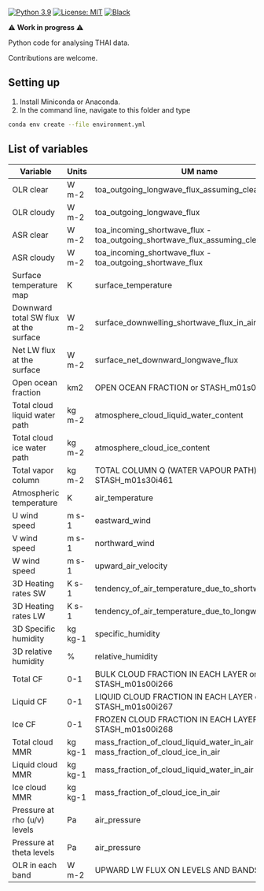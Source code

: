 [![Python 3.9](https://img.shields.io/badge/python-3.9-blue.svg?logo=python&logoColor=white)](https://www.python.org/downloads/)
[![License: MIT](https://img.shields.io/badge/License-MIT-black.svg)](LICENSE)
[![Black](https://img.shields.io/badge/code%20style-black-000000.svg)](https://github.com/psf/black)

:warning: **Work in progress** :warning:

Python code for analysing THAI data.

Contributions are welcome.

## Setting up
1. Install Miniconda or Anaconda.
2. In the command line, navigate to this folder and type
```bash
conda env create --file environment.yml
```

## List of variables

| Variable | Units | UM name |
|----------|-------|------------------|
| OLR clear| W m-2 | toa_outgoing_longwave_flux_assuming_clear_sky |
| OLR cloudy| W m-2 | toa_outgoing_longwave_flux |
| ASR clear| W m-2 | toa_incoming_shortwave_flux - toa_outgoing_shortwave_flux_assuming_clear_sky |
| ASR cloudy| W m-2 | toa_incoming_shortwave_flux - toa_outgoing_shortwave_flux |
| Surface temperature map | K | surface_temperature |
| Downward total SW flux at the surface | W m-2 | surface_downwelling_shortwave_flux_in_air |
| Net LW flux at the surface | W m-2 | surface_net_downward_longwave_flux |
| Open ocean fraction| km2 | OPEN OCEAN FRACTION or STASH_m01s03i395 |
| Total cloud liquid water path | kg m-2 | atmosphere_cloud_liquid_water_content |
| Total cloud ice water path | kg m-2 | atmosphere_cloud_ice_content |
| Total vapor column | kg m-2 | TOTAL COLUMN Q (WATER VAPOUR PATH) or STASH_m01s30i461 |
| Atmospheric temperature | K | air_temperature |
| U wind speed | m s-1 | eastward_wind |
| V wind speed | m s-1 | northward_wind |
| W wind speed | m s-1 | upward_air_velocity |
| 3D Heating rates SW | K s-1 | tendency_of_air_temperature_due_to_shortwave_heating |
| 3D Heating rates LW | K s-1 | tendency_of_air_temperature_due_to_longwave_heating |
| 3D Specific humidity | kg kg-1 | specific_humidity |
| 3D relative humidity | % | relative_humidity |
| Total CF | 0-1 | BULK CLOUD FRACTION IN EACH LAYER or STASH_m01s00i266 |
| Liquid CF | 0-1 | LIQUID CLOUD FRACTION IN EACH LAYER or STASH_m01s00i267 |
| Ice CF | 0-1 | FROZEN CLOUD FRACTION IN EACH LAYER or STASH_m01s00i268 |
| Total cloud MMR | kg kg-1 | mass_fraction_of_cloud_liquid_water_in_air + mass_fraction_of_cloud_ice_in_air |
| Liquid cloud MMR | kg kg-1 | mass_fraction_of_cloud_liquid_water_in_air |
| Ice cloud MMR | kg kg-1 | mass_fraction_of_cloud_ice_in_air |
| Pressure at rho (u/v) levels | Pa | air_pressure |
| Pressure at theta levels | Pa | air_pressure |
| OLR in each band | W m-2 | UPWARD LW FLUX ON LEVELS AND BANDS |
